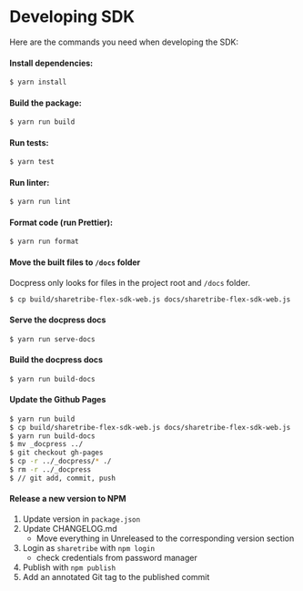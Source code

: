 # Developing SDK

Here are the commands you need when developing the SDK:

#### Install dependencies:

```sh
$ yarn install
```

#### Build the package:

```sh
$ yarn run build
```

#### Run tests:

```sh
$ yarn test
```

#### Run linter:

```sh
$ yarn run lint
```

#### Format code (run Prettier):

```sh
$ yarn run format
```

#### Move the built files to `/docs` folder

Docpress only looks for files in the project root and `/docs` folder.

```sh
$ cp build/sharetribe-flex-sdk-web.js docs/sharetribe-flex-sdk-web.js
```

#### Serve the docpress docs

```sh
$ yarn run serve-docs
```

#### Build the docpress docs

```sh
$ yarn run build-docs
```

#### Update the Github Pages

```sh
$ yarn run build
$ cp build/sharetribe-flex-sdk-web.js docs/sharetribe-flex-sdk-web.js
$ yarn run build-docs
$ mv _docpress ../
$ git checkout gh-pages
$ cp -r ../_docpress/* ./
$ rm -r ../_docpress
$ // git add, commit, push
```

#### Release a new version to NPM

1. Update version in `package.json`
1. Update CHANGELOG.md
   - Move everything in Unreleased to the corresponding version section
1. Login as `sharetribe` with `npm login`
   - check credentials from password manager
1. Publish with `npm publish`
1. Add an annotated Git tag to the published commit
